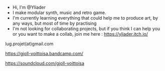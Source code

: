 -  Hi, I’m @Yliader
- I make modular synth, music and retro game.
- I'm currently learning everything that could help me to produce art, by any ways, but most of time by practising
- I'm not looking for collaborating projects, but if you think I can help you or you want to make a collab, join me here :
https://yliader.itch.io/

lug.projet(at)gmail.com

https://gjoll-voittoisa.bandcamp.com/

https://soundcloud.com/gjoll-voittoisa

